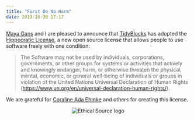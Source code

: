 ```yaml
---
title: "First Do No Harm"
date: 2019-10-30 17:17
---
```


[Maya Gans][gans] and I are pleased to announce that [TidyBlocks][tidyblocks] has adopted the [Hippocratic License][hl],
a new open source license that allows people to use software freely with one condition:

> The Software may not be used by individuals, corporations, governments, or other groups
> for systems or activities that actively and knowingly endanger, harm, or otherwise threaten
> the physical, mental, economic, or general well-being of  individuals or groups
> in violation of the United Nations Universal Declaration of Human Rights
> (<https://www.un.org/en/universal-declaration-human-rights/>).

We are grateful for [Coraline Ada Ehmke][cae] and others for creating this license.

<div align="center">
  <p><img src="{{site.github.url}}/files/2019/10/ethical-source.png" alt="Ethical Source logo"/></p>
</div>

[gans]: https://maya.rbind.io/
[tidyblocks]: http://tidyblocks.tech
[hl]: https://firstdonoharm.dev/
[cae]: https://where.coraline.codes/

